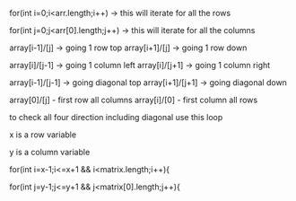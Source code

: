 for(int i=0;i<arr.length;i++)   -> this will iterate for all the rows

for(int j=0;j<arr[0].length;j++)   -> this will iterate for all the columns

array[i-1]/[j]   -> going 1 row top
array[i+1]/[j]   -> going 1 row down

array[i]/[j-1]   -> going 1 column left
array[i]/[j+1]   -> going 1 column right

array[i-1]/[j-1] -> going diagonal top
array[i+1]/[j+1] -> going diagonal down

array[0]/[j] - first row all columns
array[i]/[0] - first column all rows

to check all four direction including diagonal use this loop

x is a row variable

y is a column variable

for(int i=x-1;i<=x+1 && i<matrix.length;i++){

for(int j=y-1;j<=y+1 && j<matrix[0].length;j++){
